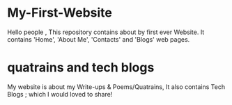 # My-First-Website
Hello people , This repository contains about by first ever Website. It contains 'Home', 'About Me', 'Contacts' and 'Blogs' web pages.
# quatrains and tech blogs
My website is about my Write-ups & Poems/Quatrains, It also contains Tech Blogs ; which I would loved to share!  

